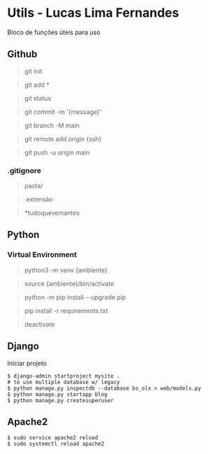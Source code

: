 # Utils - Lucas Lima Fernandes

Bloco de funções úteis para uso

## Github

> git init

> git add *

> git status

> git commit -m '{message}'

> git branch -M main

> git remote add origin {ssh}

> git push -u origin main

### .gitignore

> pasta/

> .extensão

> *tudoquevemantes

## Python

### Virtual Environment

> python3 -m venv {ambiente}

> source {ambiente}/bin/activate

> python -m pip install --upgrade pip

> pip install -r requirements.txt

> deactivate

## Django

Iniciar projeto

```
$ django-admin startproject mysite .
# to use multiple database w/ legacy
$ python manage.py inspectdb --database bs_olx > web/models.py
$ python manage.py startapp blog
$ python manage.py createsuperuser
```

## Apache2

```
$ sudo service apache2 reload
$ sudo systemctl reload apache2
```

```

```
